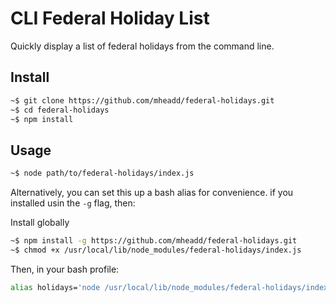 # CLI Federal Holiday List

Quickly display a list of federal holidays from the command line.

## Install

```bash
~$ git clone https://github.com/mheadd/federal-holidays.git 
~$ cd federal-holidays
~$ npm install 
```

## Usage

```bash
~$ node path/to/federal-holidays/index.js
```

Alternatively, you can set this up a bash alias for convenience. if you installed usin the `-g` flag, then: 

Install globally
```bash
~$ npm install -g https://github.com/mheadd/federal-holidays.git 
~$ chmod +x /usr/local/lib/node_modules/federal-holidays/index.js
```

Then, in your bash profile:
```bash
alias holidays='node /usr/local/lib/node_modules/federal-holidays/index.js'
```
